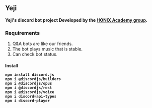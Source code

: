 ## Yeji 

**Yeji's discord bot project Developed by the [HONIX Academy group](https://discord.gg/QY3tSdU3ed).**

### Requirements

 1. Q&A bots are like our friends.
 2. The bot plays music that is stable.
 3. Can check bot status.

<h4>Install

```
npm install discord.js
npm i @discordjs/builders
npm i @discordjs/opus
npm i @discordjs/rest
npm i @discordjs/voice
npm i discord=api-types
npm i discord-player
```
